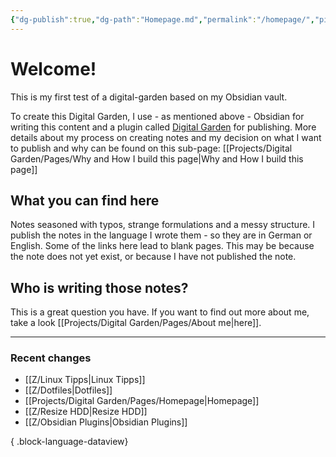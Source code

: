 ```yaml
---
{"dg-publish":true,"dg-path":"Homepage.md","permalink":"/homepage/","pinned":true,"tags":["gardenEntry"],"noteIcon":"","created":"2024-06-15 00:13","updated":"2025-01-05 11:27"}
---
```



# Welcome!

This is my first test of a digital-garden based on my Obsidian vault.

To create this Digital Garden, I use - as mentioned above - Obsidian for writing this content and a plugin called [Digital Garden](https://github.com/oleeskild/obsidian-digital-garden) for publishing. More details about my process on creating notes and my decision on what I want to publish and why can be found on this sub-page: [[Projects/Digital Garden/Pages/Why and How I build this page\|Why and How I build this page]]
## What you can find here
Notes seasoned with typos, strange formulations and a messy structure. I publish the notes in the language I wrote them - so they are in German or English. Some of the links here lead to blank pages. This may be because the note does not yet exist, or because I have not published the note.

## Who is writing those notes?
This is a great question you have. If you want to find out more about me, take a look [[Projects/Digital Garden/Pages/About me\|here]].

---
### Recent changes
- [[Z/Linux Tipps\|Linux Tipps]]
- [[Z/Dotfiles\|Dotfiles]]
- [[Projects/Digital Garden/Pages/Homepage\|Homepage]]
- [[Z/Resize HDD\|Resize HDD]]
- [[Z/Obsidian Plugins\|Obsidian Plugins]]

{ .block-language-dataview}